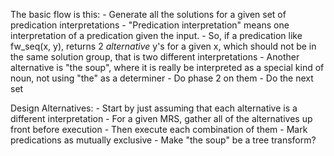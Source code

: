 The basic flow is this:
    - Generate all the solutions for a given set of predication interpretations
        - "Predication interpretation" means one interpretation of a predication given the input.
        - So, if a predication like fw_seq(x, y), returns 2 *alternative* y's for a given x, which should not be in the same solution group, that is two different interpretations
        - Another alternative is "the soup", where it is really be interpreted as a special kind of noun, not using "the" as a determiner
    - Do phase 2 on them
    - Do the next set

Design Alternatives:
    - Start by just assuming that each alternative is a different interpretation
        - For a given MRS, gather all of the alternatives up front before execution
        - Then execute each combination of them
    - Mark predications as mutually exclusive
        - Make "the soup" be a tree transform?